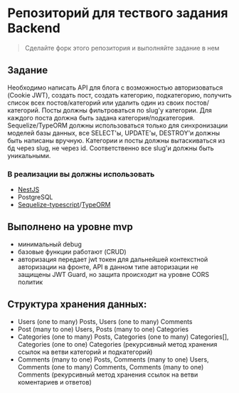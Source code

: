 # Репозиторий для тествого задания Backend

> Сделайте форк этого репозитория и выполняйте задание в нем

## Задание

Необходимо написать API для блога с возможностью авторизоваться (Cookie JWT), создать пост, создать категорию, подкатегорию, получить список всех постов/категорий или удалить один из своих постов/категорий. Посты должны фильтроваться по slug'у категории.
Для каждого поста должна быть задана категория/подкатегория. Sequelize/TypeORM должны использоваться только для синхронизации моделей базы данных, все SELECT'ы, UPDATE'ы, DESTROY'и должны быть написаны вручную. Категории и посты должны вытаскиваться из бд через slug, не через id. Соответственно все slug'и должны быть уникальными.

### В реализации вы должны использовать

- [NestJS](https://nestjs.com/)
- PostgreSQL
- [Sequelize-typescript](https://www.npmjs.com/package/sequelize-typescript)/[TypeORM](https://typeorm.io/)



## Выполнено на уровне mvp
- минимальный debug
- базовые функции работают (CRUD)
- авторизация передает jwt токен для дальнейшей контекстной авторизации на фронте, API в данном типе авторизации не защищены JWT Guard, но защита происходит на уровне CORS политик

## Структура хранения данных: 
- Users (one to many) Posts, Users (one to many) Comments
- Post (many to one) Users, Posts (many to one) Categories
- Categories (one to many) Posts, Categories (one to many) Categories[], Categories (one to one) Categories (рекурсивный метод хранения ссылок на ветви категорий и подкатегорий)
- Comments (many to one) Posts, Comments (many to one) Users, Comments (one to many) Comments, Comments (many to one) Comments (рекурсивный метод хранения ссылок на ветви коментариев и ответов)